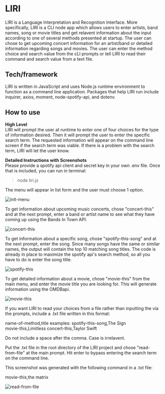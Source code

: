 # LIRI

LIRI is a Language Interpretation and Recognition Interface. More specifically, LIRI is a CLI node app which allows users to enter artists, band names, song or movie titles and get relavent information about the input according to one of several methods presented at startup. The user can chose to get upcoming concert information for an artist/band or detailed information regarding songs and movies. The user can enter the method choice and search value from the cLI prompts or tell LIRI to read their command and search value from a text file. 

## Tech/framework

LIRI is written in JavaScript and uses Node.js runtime environment to function as a command line application. Packages that help LIRI run include inquirer, axios, moment, node-spotify-api, and dotenv. 

## How to use

**High Level**\
LIRI will prompt the user at runtime to enter one of four choices for the type of information desired. Then it will prompt the user to enter the specific search term. The requested information will appear on the command line screen if the search term was viable. If there is a problem with the search term, LIRI will let the user know. 

**Detailed Instructions with Screenshots**\
Please provide a spotify api client and secret key in your own .env file. Once that is included, you can run in terminal: 
>node liri.js

The menu will appear in list form and the user must choose 1 option.

![init-menu](https://user-images.githubusercontent.com/23327932/71131855-c4e94400-21aa-11ea-8eff-e8e9c8df9451.png)

To get information about upcoming music concerts, chose "concert-this" and at the next prompt, enter a band or artist name to see what they have coming up using the Bands In Town API.

![concert-this](https://user-images.githubusercontent.com/23327932/71132057-55278900-21ab-11ea-8a6a-f52cc07c18b6.png)

To get information about a specific song, chose "spotify-this-song" and at the next prompt, enter the song. Since many songs have the same or similar names, the output will contain the top 10 matching song titles. The code is already in place to maximize the spotify api's search method, so all you have to do is enter the song title. 

![spotify-this](https://user-images.githubusercontent.com/23327932/71132351-09c1aa80-21ac-11ea-9510-5c6fc22d6c4c.png)

To get detailed information about a movie, chose "movie-this" from the main menu, and enter the movie title you are looking for. This will generate information using the OMDBapi. 

![movie-this](https://user-images.githubusercontent.com/23327932/71132467-64f39d00-21ac-11ea-80c6-9c9e7afca99b.png)

If you want LIRI to read your choices from a file rather than inputting the via the prompts, include a .txt file written in this format:

name-of-method,title
examples:
spotify-this-song,The Sign   
movie-this,Limitless
concert-this,Taylor Swift

Do not include a space after the comma. Case is irrelavent. 

Put the .txt file in the root directory of the LIRI project and chose "read-from-file" at the main prompt. Hit enter to bypass entering the search term on the command line. 

This screenshot was generated with the following command in a .txt file:

movie-this,the matrix

![read-from-file](https://user-images.githubusercontent.com/23327932/71132730-34f8c980-21ad-11ea-8a97-f94f72b9a8c9.png)




